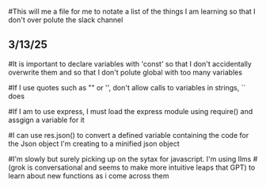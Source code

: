 #This will me a file for me to notate a  list of the things I am learning so that I don't over polute the slack channel

## 3/13/25

#It is important to declare variables with 'const' so that I don't accidentally overwrite them and so that I don't polute global with too many variables

#If I use quotes such as "" or '', don't allow calls to variables in strings, `` does

#If I am to use express, I must load the express module using require() and assgign a variable for it

#I can use res.json() to convert a defined variable containing the code for the Json object I'm creating to a minified json object

#I'm slowly but surely picking up on the sytax for javascript. I'm using llms 
#(grok is conversational and seems to make more intuitive leaps that GPT) to learn about new functions as i come across them
